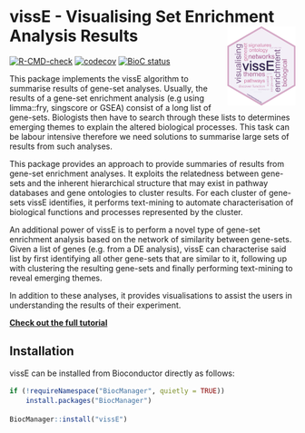 # vissE - Visualising Set Enrichment Analysis Results <img src="https://github.com/Bioconductor/BiocStickers/blob/master/vissE/vissE.png?raw=true" alt="logo" align="right" height="140" width="120"/>

[![R-CMD-check](https://github.com/DavisLaboratory/vissE/workflows/R-CMD-check-bioc/badge.svg)](https://github.com/DavisLaboratory/vissE/actions)
[![codecov](https://codecov.io/gh/DavisLaboratory/vissE/branch/main/graph/badge.svg?token=8JHZB1GN26)](https://codecov.io/gh/DavisLaboratory/vissE)
[![BioC status](https://bioconductor.org/shields/years-in-bioc/vissE.svg)](https://bioconductor.org/packages/vissE/)

This package implements the vissE algorithm to summarise results of gene-set analyses. Usually, the results of a gene-set enrichment analysis (e.g using limma::fry, singscore or GSEA) consist of a long list of gene-sets. Biologists then have to search through these lists to determines emerging themes to explain the altered biological processes. This task can be labour intensive therefore we need solutions to summarise large sets of results from such analyses.

This package provides an approach to provide summaries of results from gene-set enrichment analyses. It exploits the relatedness between gene-sets and the inherent hierarchical structure that may exist in pathway databases and gene ontologies to cluster results. For each cluster of gene-sets vissE identifies, it performs text-mining to automate characterisation of biological functions and processes represented by the cluster.

An additional power of vissE is to perform a novel type of gene-set enrichment analysis based on the network of similarity between gene-sets. Given a list of genes (e.g. from a DE analysis), vissE can characterise said list by first identifying all other gene-sets that are similar to it, following up with clustering the resulting gene-sets and finally performing text-mining to reveal emerging themes.

In addition to these analyses, it provides visualisations to assist the users in understanding the results of their experiment.

[**Check out the full tutorial**](https://davislaboratory.github.io/vissE/articles/vissE.html)

## Installation

vissE can be installed from Bioconductor directly as follows:

``` r
if (!requireNamespace("BiocManager", quietly = TRUE))
    install.packages("BiocManager")

BiocManager::install("vissE")
```
